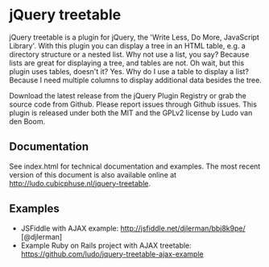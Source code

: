 # jQuery treetable

jQuery treetable is a plugin for jQuery, the 'Write Less, Do More, JavaScript
Library'. With this plugin you can display a tree in an HTML table, e.g. a
directory structure or a nested list. Why not use a list, you say? Because lists
are great for displaying a tree, and tables are not. Oh wait, but this plugin
uses tables, doesn't it? Yes. Why do I use a table to display a list? Because I
need multiple columns to display additional data besides the tree.

Download the latest release from the jQuery Plugin Registry or grab the source
code from Github. Please report issues through Github issues. This plugin is
released under both the MIT and the GPLv2 license by Ludo van den Boom.

## Documentation

See index.html for technical documentation and examples. The most recent version
of this document is also available online at
http://ludo.cubicphuse.nl/jquery-treetable. 

## Examples

* JSFiddle with AJAX example: http://jsfiddle.net/djlerman/bbj8k9pe/ [@djlerman]
* Example Ruby on Rails project with AJAX treetable: https://github.com/ludo/jquery-treetable-ajax-example
